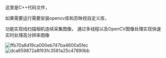 这里是C++代码文件，

如果需要运行需要安装opencv库和苏映视自定义库，

功能实现线扫描相机连续采集图像，
通过多线程以及OpenCV图像处理实现快速实时处理高分辨率图像

![ffb70a8d19ca000eb747ba4600a5fec](https://github.com/JackTang1216/INS--CV-Demo/assets/154589079/5379c0f5-18b0-4367-9daf-f93f624447ad)
![dca659872a8f93fc3581a25c47890bb](https://github.com/JackTang1216/INS--CV-Demo/assets/154589079/a2828191-f19c-4f84-9ca8-1815626176d2)
